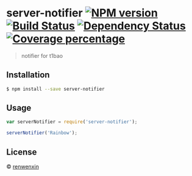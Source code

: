 # server-notifier [![NPM version][npm-image]][npm-url] [![Build Status][travis-image]][travis-url] [![Dependency Status][daviddm-image]][daviddm-url] [![Coverage percentage][coveralls-image]][coveralls-url]
> notifier for t1bao

## Installation

```sh
$ npm install --save server-notifier
```

## Usage

```js
var serverNotifier = require('server-notifier');

serverNotifier('Rainbow');
```
## License

 © [renwenxin](api.t1bao.com)


[npm-image]: https://badge.fury.io/js/server-notifier.svg
[npm-url]: https://npmjs.org/package/server-notifier
[travis-image]: https://travis-ci.org//server-notifier.svg?branch=master
[travis-url]: https://travis-ci.org//server-notifier
[daviddm-image]: https://david-dm.org//server-notifier.svg?theme=shields.io
[daviddm-url]: https://david-dm.org//server-notifier
[coveralls-image]: https://coveralls.io/repos//server-notifier/badge.svg
[coveralls-url]: https://coveralls.io/r//server-notifier
